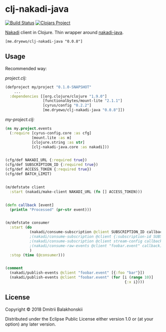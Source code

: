 # clj-nakadi-java
[![Build Status](https://travis-ci.org/dryewo/clj-nakadi-java.svg?branch=master)](https://travis-ci.org/dryewo/clj-nakadi-java)
[![Clojars Project](https://img.shields.io/clojars/v/me.dryewo/clj-nakadi-java.svg)](https://clojars.org/me.dryewo/clj-nakadi-java)

[Nakadi] client in Clojure. Thin wrapper around [nakadi-java].

```
[me.dryewo/clj-nakadi-java "0.0.8"]
```

## Usage

Recommended way:

*project.clj:*
```clj
(defproject my/project "0.1.0-SNAPSHOT"
    ...
  :dependencies [[org.clojure/clojure "1.9.0"]
                 [functionalbytes/mount-lite "2.1.1"]
                 [cyrus/config "0.2.2"]
                 [me.dryewo/clj-nakadi-java "0.0.8"]])
```

*my-project.clj:*
```clj
(ns my.project.events
  (:require [cyrus-config.core :as cfg]
            [mount.lite :as m]
            [clojure.string :as str]
            [clj-nakadi-java.core :as nakadi]))


(cfg/def NAKADI_URL {:required true})
(cfg/def SUBSCRIPTION_ID {:required true})
(cfg/def ACCESS_TOKEN {:required true})
(cfg/def BATCH_LIMIT)


(m/defstate client
  :start (nakadi/make-client NAKADI_URL (fn [] ACCESS_TOKEN)))


(defn callback [event]
  (println "Processed" (pr-str event)))


(m/defstate consumer
  :start (do
           (nakadi/consume-subscription @client SUBSCRIPTION_ID callback)
           ;(nakadi/consume-subscription @client {:subscription-id SUBSCRIPTION_ID :batch-limit BATCH_LIMIT} callback)
           ;(nakadi/consume-subscription @client stream-config callback)
           ;(nakadi/consume-raw-events @client "foobar.event" callback)
           )
  :stop (time (@consumer)))


(comment
  (nakadi/publish-events @client "foobar.event" [{:foo "bar"}])
  (nakadi/publish-events @client "foobar.event" (for [i (range 10)]
                                                      {:x i})))
```

## License

Copyright © 2018 Dmitrii Balakhonskii

Distributed under the Eclipse Public License either version 1.0 or (at
your option) any later version.

[Nakadi]: https://zalando.github.io/nakadi/
[nakadi-java]: https://github.com/dehora/nakadi-java
